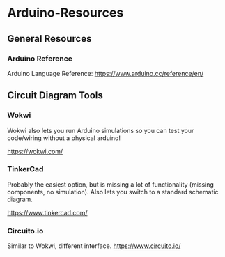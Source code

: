 # Arduino-Resources
## General Resources
### Arduino Reference
Arduino Language Reference:
https://www.arduino.cc/reference/en/

## Circuit Diagram Tools
### Wokwi
Wokwi also lets you run Arduino simulations so you can test your code/wiring without a physical arduino!

https://wokwi.com/
### TinkerCad
Probably the easiest option, but is missing a lot of functionality (missing components, no simulation). Also lets you switch to a standard schematic diagram.

https://www.tinkercad.com/

### Circuito.io
Similar to Wokwi, different interface. 
https://www.circuito.io/
